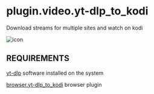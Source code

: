 # plugin.video.yt-dlp_to_kodi
Download streams for multiple sites and watch on kodi

![icon](https://github.com/user-attachments/assets/b1fd2c76-71d8-4a4a-b102-fd5679fc0bb9)

## REQUIREMENTS 

[yt-dlp](https://github.com/yt-dlp/yt-dlp) software installed on the system

[browser.yt-dlp_to_kodi](https://github.com/aportela/browser.yt-dlp_to_kodi) browser plugin

